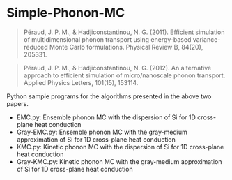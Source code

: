 # Simple-Phonon-MC

> Péraud, J. P. M., & Hadjiconstantinou, N. G. (2011). Efficient simulation of multidimensional phonon transport using energy-based variance-reduced Monte Carlo formulations. Physical Review B, 84(20), 205331.

> Péraud, J. P. M., & Hadjiconstantinou, N. G. (2012). An alternative approach to efficient simulation of micro/nanoscale phonon transport. Applied Physics Letters, 101(15), 153114.

Python sample programs for the algorithms presented in the above two papers. 

- EMC.py: Ensemble phonon MC with the dispersion of Si for 1D cross-plane heat conduction
- Gray-EMC.py: Ensemble phonon MC with the gray-medium approximation of Si for 1D cross-plane heat conduction
- KMC.py: Kinetic phonon MC with the dispersion of Si for 1D cross-plane heat conduction
- Gray-KMC.py: Kinetic phonon MC with the gray-medium approximation of Si for 1D cross-plane heat conduction
